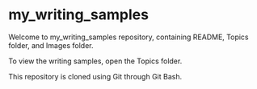 # my_writing_samples
Welcome to my_writing_samples repository, containing README, Topics folder, and Images folder. 

To view the writing samples, open the Topics folder.

This repository is cloned using Git through Git Bash.
